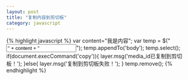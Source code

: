 ```yaml
---
layout: post
title: "复制内容到剪切板"
category: javascript
---
```

{% highlight javascript %}
var content="我是内容";
var temp = $("<input type='text' value='" + content + "'/>");
temp.appendTo('body');
temp.select();
if(document.execCommand('copy')){
    layer.msg('media_id已复制到剪切板！');
}else{
    layer.msg('复制到剪切板失败！');
}
temp.remove();
{% endhighlight %}